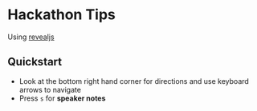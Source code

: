 # Hackathon Tips

Using [revealjs](https://github.com/hakimel/reveal.js)

## Quickstart

- Look at the bottom right hand corner for directions and use keyboard arrows to navigate
- Press `s` for **speaker notes**

